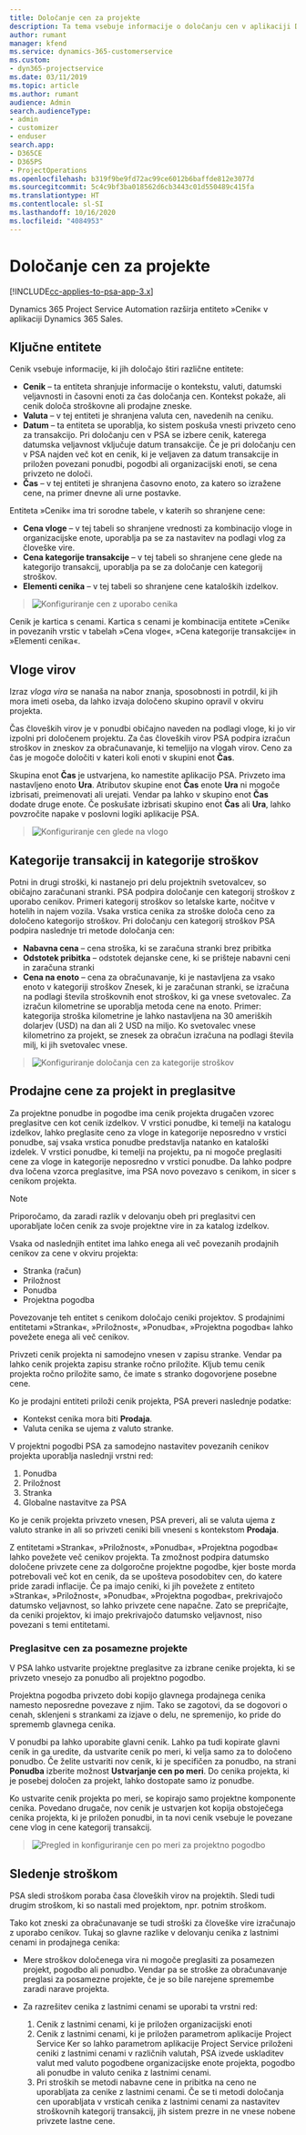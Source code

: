 ```yaml
---
title: Določanje cen za projekte
description: Ta tema vsebuje informacije o določanju cen v aplikaciji Dynamics 365 Project Service Automation.
author: rumant
manager: kfend
ms.service: dynamics-365-customerservice
ms.custom:
- dyn365-projectservice
ms.date: 03/11/2019
ms.topic: article
ms.author: rumant
audience: Admin
search.audienceType:
- admin
- customizer
- enduser
search.app:
- D365CE
- D365PS
- ProjectOperations
ms.openlocfilehash: b319f9be9fd72ac99ce6012b6baffde812e3077d
ms.sourcegitcommit: 5c4c9bf3ba018562d6cb3443c01d550489c415fa
ms.translationtype: HT
ms.contentlocale: sl-SI
ms.lasthandoff: 10/16/2020
ms.locfileid: "4084953"
---
```

# <a name="project-pricing"></a>Določanje cen za projekte 

[!INCLUDE[cc-applies-to-psa-app-3.x](../includes/cc-applies-to-psa-app-3x.md)]

Dynamics 365 Project Service Automation razširja entiteto »Cenik« v aplikaciji Dynamics 365 Sales. 

## <a name="key-entities"></a>Ključne entitete

Cenik vsebuje informacije, ki jih določajo štiri različne entitete:

- **Cenik** – ta entiteta shranjuje informacije o kontekstu, valuti, datumski veljavnosti in časovni enoti za čas določanja cen. Kontekst pokaže, ali cenik določa stroškovne ali prodajne zneske. 
- **Valuta** – v tej entiteti je shranjena valuta cen, navedenih na ceniku. 
- **Datum** – ta entiteta se uporablja, ko sistem poskuša vnesti privzeto ceno za transakcijo. Pri določanju cen v PSA se izbere cenik, katerega datumska veljavnost vključuje datum transakcije. Če je pri določanju cen v PSA najden več kot en cenik, ki je veljaven za datum transakcije in priložen povezani ponudbi, pogodbi ali organizacijski enoti, se cena privzeto ne določi. 
- **Čas** – v tej entiteti je shranjena časovno enoto, za katero so izražene cene, na primer dnevne ali urne postavke. 

Entiteta »Cenik« ima tri sorodne tabele, v katerih so shranjene cene:

  - **Cena vloge** – v tej tabeli so shranjene vrednosti za kombinacijo vloge in organizacijske enote, uporablja pa se za nastavitev na podlagi vlog za človeške vire.
  - **Cena kategorije transakcije** – v tej tabeli so shranjene cene glede na kategorijo transakcij, uporablja pa se za določanje cen kategorij stroškov.
  - **Elementi cenika** – v tej tabeli so shranjene cene kataloških izdelkov.

> ![Konfiguriranje cen z uporabo cenika](media/basic-guide-12.png)
 
Cenik je kartica s cenami. Kartica s cenami je kombinacija entitete »Cenik« in povezanih vrstic v tabelah »Cena vloge«, »Cena kategorije transakcije« in »Elementi cenika«.

## <a name="resource-roles"></a>Vloge virov

Izraz *vloga vira* se nanaša na nabor znanja, sposobnosti in potrdil, ki jih mora imeti oseba, da lahko izvaja določeno skupino opravil v okviru projekta.

Čas človeških virov je v ponudbi običajno naveden na podlagi vloge, ki jo vir izpolni pri določenem projektu. Za čas človeških virov PSA podpira izračun stroškov in zneskov za obračunavanje, ki temeljijo na vlogah virov. Ceno za čas je mogoče določiti v kateri koli enoti v skupini enot **Čas**.

Skupina enot **Čas** je ustvarjena, ko namestite aplikacijo PSA. Privzeto ima nastavljeno enoto **Ura**. Atributov skupine enot **Čas** enote **Ura** ni mogoče izbrisati, preimenovati ali urejati. Vendar pa lahko v skupino enot **Čas** dodate druge enote. Če poskušate izbrisati skupino enot **Čas** ali **Ura**, lahko povzročite napake v poslovni logiki aplikacije PSA.

> ![Konfiguriranje cen glede na vlogo](media/basic-guide-13.png)
 
## <a name="transaction-categories-and-expense-categories"></a>Kategorije transakcij in kategorije stroškov

Potni in drugi stroški, ki nastanejo pri delu projektnih svetovalcev, so običajno zaračunani stranki. PSA podpira določanje cen kategorij stroškov z uporabo cenikov. Primeri kategorij stroškov so letalske karte, nočitve v hotelih in najem vozila. Vsaka vrstica cenika za stroške določa ceno za določeno kategorijo stroškov. Pri določanju cen kategorij stroškov PSA podpira naslednje tri metode določanja cen:

- **Nabavna cena** – cena stroška, ki se zaračuna stranki brez pribitka
- **Odstotek pribitka** – odstotek dejanske cene, ki se prišteje nabavni ceni in zaračuna stranki 
- **Cena na enoto** – cena za obračunavanje, ki je nastavljena za vsako enoto v kategoriji stroškov Znesek, ki je zaračunan stranki, se izračuna na podlagi števila stroškovnih enot stroškov, ki ga vnese svetovalec. Za izračun kilometrine se uporablja metoda cene na enoto. Primer: kategorija stroška kilometrine je lahko nastavljena na 30 ameriških dolarjev (USD) na dan ali 2 USD na miljo. Ko svetovalec vnese kilometrino za projekt, se znesek za obračun izračuna na podlagi števila milj, ki jih svetovalec vnese.

> ![Konfiguriranje določanja cen za kategorije stroškov](media/basic-guide-14.png)
 
## <a name="project-sales-pricing-and-overrides"></a>Prodajne cene za projekt in preglasitve

Za projektne ponudbe in pogodbe ima cenik projekta drugačen vzorec preglasitve cen kot cenik izdelkov. V vrstici ponudbe, ki temelji na katalogu izdelkov, lahko preglasite ceno za vloge in kategorije neposredno v vrstici ponudbe, saj vsaka vrstica ponudbe predstavlja natanko en kataloški izdelek. V vrstici ponudbe, ki temelji na projektu, pa ni mogoče preglasiti cene za vloge in kategorije neposredno v vrstici ponudbe. Da lahko podpre dva ločena vzorca preglasitve, ima PSA novo povezavo s cenikom, in sicer s cenikom projekta.

> [!NOTE]
> Priporočamo, da zaradi razlik v delovanju obeh pri preglasitvi cen uporabljate ločen cenik za svoje projektne vire in za katalog izdelkov.

Vsaka od naslednjih entitet ima lahko enega ali več povezanih prodajnih cenikov za cene v okviru projekta:

- Stranka (račun) 
- Priložnost 
- Ponudba 
- Projektna pogodba

Povezovanje teh entitet s cenikom določajo ceniki projektov. S prodajnimi entitetami »Stranka«, »Priložnost«, »Ponudba«, »Projektna pogodba« lahko povežete enega ali več cenikov.

Privzeti cenik projekta ni samodejno vnesen v zapisu stranke. Vendar pa lahko cenik projekta zapisu stranke ročno priložite. Kljub temu cenik projekta ročno priložite samo, če imate s stranko dogovorjene posebne cene. 

Ko je prodajni entiteti priloži cenik projekta, PSA preveri naslednje podatke:

- Kontekst cenika mora biti **Prodaja**. 
- Valuta cenika se ujema z valuto stranke. 

V projektni pogodbi PSA za samodejno nastavitev povezanih cenikov projekta uporablja naslednji vrstni red:

1. Ponudba
2. Priložnost
3. Stranka 
4. Globalne nastavitve za PSA

Ko je cenik projekta privzeto vnesen, PSA preveri, ali se valuta ujema z valuto stranke in ali so privzeti ceniki bili vneseni s kontekstom **Prodaja**.

Z entitetami »Stranka«, »Priložnost«, »Ponudba«, »Projektna pogodba« lahko povežete več cenikov projekta. Ta zmožnost podpira datumsko določene privzete cene za dolgoročne projektne pogodbe, kjer boste morda potrebovali več kot en cenik, da se upošteva posodobitev cen, do katere pride zaradi inflacije. Če pa imajo ceniki, ki jih povežete z entiteto »Stranka«, »Priložnost«, »Ponudba«, »Projektna pogodba«, prekrivajočo datumsko veljavnost, so lahko privzete cene napačne. Zato se prepričajte, da ceniki projektov, ki imajo prekrivajočo datumsko veljavnost, niso povezani s temi entitetami.

### <a name="deal-specific-price-overrides"></a>Preglasitve cen za posamezne projekte

V PSA lahko ustvarite projektne preglasitve za izbrane cenike projekta, ki se privzeto vnesejo za ponudbo ali projektno pogodbo.

Projektna pogodba privzeto dobi kopijo glavnega prodajnega cenika namesto neposredne povezave z njim. Tako se zagotovi, da se dogovori o cenah, sklenjeni s strankami za izjave o delu, ne spremenijo, ko pride do sprememb glavnega cenika.

V ponudbi pa lahko uporabite glavni cenik. Lahko pa tudi kopirate glavni cenik in ga uredite, da ustvarite cenik po meri, ki velja samo za to določeno ponudbo. Če želite ustvariti nov cenik, ki je specifičen za ponudbo, na strani **Ponudba** izberite možnost **Ustvarjanje cen po meri**. Do cenika projekta, ki je posebej določen za projekt, lahko dostopate samo iz ponudbe. 

Ko ustvarite cenik projekta po meri, se kopirajo samo projektne komponente cenika. Povedano drugače, nov cenik je ustvarjen kot kopija obstoječega cenika projekta, ki je priložen ponudbi, in ta novi cenik vsebuje le povezane cene vlog in cene kategorij transakcij.

> ![Pregled in konfiguriranje cen po meri za projektno pogodbo](media/basic-guide-15.png)
  
## <a name="tracking-costs"></a>Sledenje stroškom

PSA sledi stroškom poraba časa človeških virov na projektih. Sledi tudi drugim stroškom, ki so nastali med projektom, npr. potnim stroškom.

Tako kot zneski za obračunavanje se tudi stroški za človeške vire izračunajo z uporabo cenikov. Tukaj so glavne razlike v delovanju cenika z lastnimi cenami in prodajnega cenika:

- Mere stroškov določenega vira ni mogoče preglasiti za posamezen projekt, pogodbo ali ponudbo. Vendar pa se stroške za obračunavanje preglasi za posamezne projekte, če je so bile narejene spremembe zaradi narave projekta. 

- Za razrešitev cenika z lastnimi cenami se uporabi ta vrstni red:

    1. Cenik z lastnimi cenami, ki je priložen organizacijski enoti
    2. Cenik z lastnimi cenami, ki je priložen parametrom aplikacije Project Service Ker so lahko parametrom aplikacije Project Service priloženi ceniki z lastnimi cenami v različnih valutah, PSA izvede uskladitev valut med valuto pogodbene organizacijske enote projekta, pogodbo ali ponudbe in valuto cenika z lastnimi cenami.
    3. Pri stroških se metodi nabavne cene in pribitka na ceno ne uporabljata za cenike z lastnimi cenami. Če se ti metodi določanja cen uporabljata v vrsticah cenika z lastnimi cenami za nastavitev stroškovnih kategorij transakcij, jih sistem prezre in ne vnese nobene privzete lastne cene.
